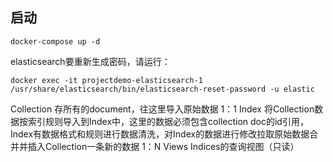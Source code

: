 ## 启动
```shell
docker-compose up -d
```
elasticsearch要重新生成密码，请运行：
```shell
docker exec -it projectdemo-elasticsearch-1  /usr/share/elasticsearch/bin/elasticsearch-reset-password -u elastic
```


Collection 存所有的document，往这里导入原始数据
  1：1 Index 将Collection数据按索引规则导入到Index中，这里的数据必须包含collection doc的id引用，Index有数据格式和规则进行数据清洗，对Index的数据进行修改拉取原始数据合并并插入Collection一条新的数据
    1：N Views Indices的查询视图（只读）